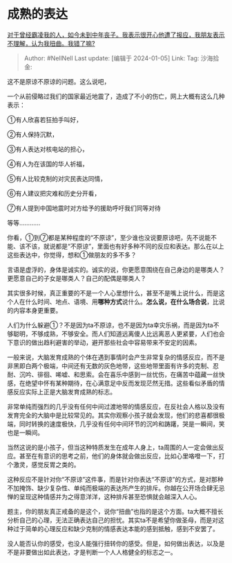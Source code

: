 # 成熟的表达
[对于曾经霸凌我的人，如今未到中年丧子。我表示很开心他遭了报应，我朋友表示不理解，认为我扭曲。我错了嘛?](https://www.zhihu.com/question/614625030/answer/3350506141)

> Author: #NellNell
> Last update: [编辑于 2024-01-05]
> Link:
> Tag:
> 沙海拾金:

这不是原谅不原谅的问题。这么说吧，

一个从前侵略过我们的国家最近地震了，造成了不小的伤亡，网上大概有这么几种表示：

①有人欣喜若狂拍手叫好，

②有人保持沉默，

③有人表达对核电站的担心，

④有人为在该国的华人祈福，

⑤有人比较克制的对灾民表达同情，

⑥有人建议把灾难和历史分开看，

⑦有人提到中国地震时对方给予的援助呼吁我们同等对待

等等…………

你看，①到⑦都是某种程度的“不原谅”，至少谁也没说要原谅吧，先不说能不能、该不该，就说都是“不原谅”，里面也有好多种不同的反应和表达。那么在以上这些表达中，你觉得，想和①做朋友的多不多？

言语是虚浮的，身体是诚实的。诚实的说，你更愿意围绕在自己身边的是哪类人？更愿意自己的子女是哪类人？自己的配偶是哪类人？

其实很多时候，真正重要的不是一个人心里想什么，甚至不是嘴上说什么，而是这个人在什么时间、地点、语境、用**哪种方式**说什么。**怎么说，在什么场合说**，比说的内容本身更重要。

人们为什么躲避①？不是因为ta不原谅，也不是因为ta幸灾乐祸，而是因为ta不够聪明，不够成熟，不够安全。而人们知道远离傻人比远离恶人更紧要，人们也会下意识的做出趋利避害的举动，避开那些社会中容易带来不安定的因素。

一般来说，大脑发育成熟的个体在遇到事情时会产生非常复杂的情感反应，而不是非黑即白两个极端，中间还有无数的灰色地带，这些地带里面有许多的克制、忍耐、沉吟、徘徊、唏嘘、和思索。会在喜乐中感到一丝忧伤，在痛苦中蕴藏一丝快感，在绝望中怀有某种期待，在心满意足中反而发现茫然无措。这些看似矛盾的情感反应实际上正是大脑发育成熟的标志。

非常单纯而强烈的几乎没有任何中间过渡地带的情感反应，在反社会人格以及没有发育完全的大脑中是比较常见的。其实你观察小孩子就会发现，他们的悲喜都很极端，同时转换的速度极快，几乎没有任何中间环节的沉吟和踌躇，哭是一瞬间，笑也是一瞬间。

当然这说的是小孩子，但当这种特质发生在成年人身上，ta周围的人一定会做出反应。甚至在有意识的思考之前，他们的身体就会做出反应，比如心里咯噔一下，打个激灵，感觉反胃之类的。

这种反应不是针对你“不原谅”这件事，而是针对你表达“不原谅”的方式，是对那种不加掩饰、缺少复杂性、单纯而极端的表达所产生的排斥。你越在公开场合肆无忌惮的呈现这种情感并为之得意洋洋，这种排斥甚至恐惧就会越深入人心。

题主，你的朋友真正戒备的是这个，说你“扭曲”也指的是这个方面。ta大概不擅长分析自己的心理，无法正确表达自己的担忧。其实ta不是希望你做圣母，而是对这种过于简单的心理反应和缺少克制的情感表达本能的感到抵触，感到不安罢了。

没人能否认你的感受，也没人能强行扭转你的感受。但是，如何做出表达，以及是不是非要做出如此表达，才是判断一个人人格健全的标志之一。
